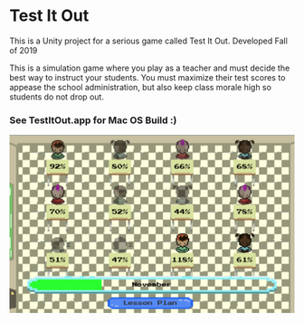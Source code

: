 # Test It Out

This is a Unity project for a serious game called Test It Out. Developed Fall of 2019

This is a simulation game where you play as a teacher and must decide the best way to instruct your students. You must maximize their test scores to appease the school administration, but also keep class morale high so students do not drop out. 

### See TestItOut.app for Mac OS Build :)
![Gameplay Screenshot](/GameplayScreenshots/gameplay1.png?raw=true "Gameplay")
